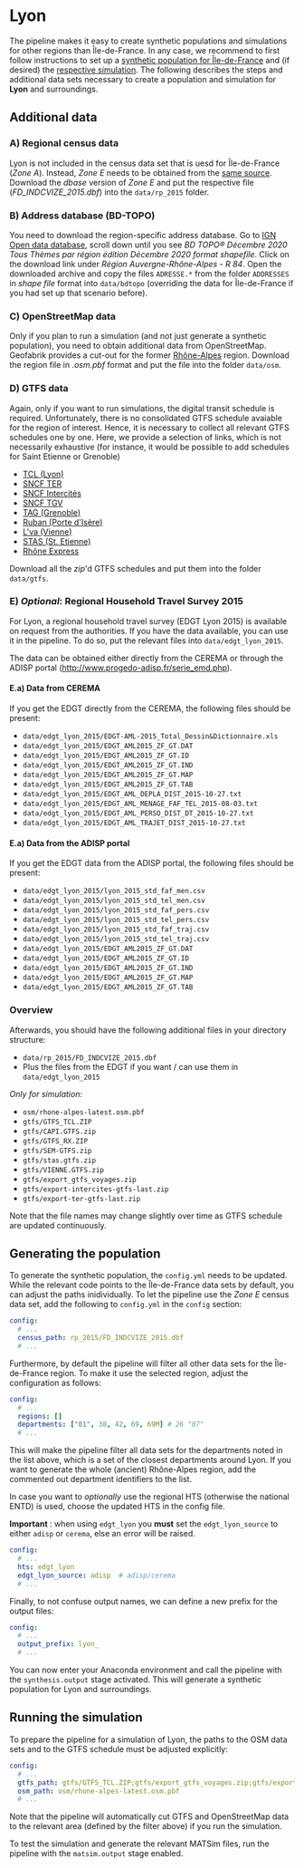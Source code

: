 # Lyon

The pipeline makes it easy to create synthetic populations and simulations
for other regions than Île-de-France. In any case, we recommend to first
follow instructions to set up a [synthetic population for Île-de-France](../population.md)
and (if desired) the [respective simulation](../simulation.md). The following
describes the steps and additional data sets necessary to create a population and
simulation for **Lyon** and surroundings.

## Additional data

### A) Regional census data

Lyon is not included in the census data set that is uesd for Île-de-France
(*Zone A*). Instead, *Zone E* needs to be obtained from the [same source](https://www.insee.fr/fr/statistiques/3625223). Download the *dbase* version of *Zone E* and put the
respective file (*FD_INDCVIZE_2015.dbf*) into the `data/rp_2015` folder.

### B) Address database (BD-TOPO)

You need to download the region-specific address database. Go to [IGN Open data database](https://geoservices.ign.fr/documentation/diffusion/telechargement-donnees-libres.html#bd-topo), scroll down until you see *BD TOPO® Décembre 2020 Tous Thèmes par région édition Décembre 2020 format shapefile*. Click on the download link under
*Région Auvergne-Rhône-Alpes - R 84*. Open the downloaded archive and copy the files `ADRESSE.*` from the folder `ADDRESSES` in *shape file* format into `data/bdtopo` (overriding the data for Île-de-France if you had set up that scenario before).

### C) OpenStreetMap data

Only if you plan to run a simulation (and not just generate a synthetic population),
you need to obtain additional data from OpenStreetMap.
Geofabrik provides a cut-out for the former [Rhône-Alpes](https://download.geofabrik.de/europe/france/rhone-alpes.html) region. Download the region file in *.osm.pbf* format and put the file into the
folder `data/osm`.

### D) GTFS data

Again, only if you want to run simulations, the digital transit schedule is required.
Unfortunately, there is no consolidated GTFS schedule avaiable for the region of interest. Hence,
it is necessary to collect all relevant GTFS schedules one by one. Here, we
provide a selection of links, which is not necessarily exhaustive (for instance,
it would be possible to add schedules for Saint Etienne or Grenoble)

- [TCL (Lyon)](https://transport.data.gouv.fr/datasets/horaires-theoriques-du-reseau-transports-en-commun-lyonnais-1/)
- [SNCF TER](https://ressources.data.sncf.com/explore/dataset/sncf-ter-gtfs/information/)
- [SNCF Intercités](https://ressources.data.sncf.com/explore/dataset/sncf-intercites-gtfs/information/)
- [SNCF TGV](https://ressources.data.sncf.com/explore/dataset/horaires-des-train-voyages-tgvinouiouigo/information/)
- [TAG (Grenoble)](https://transport.data.gouv.fr/datasets/horaires-theoriques-du-reseau-tag/)
- [Ruban (Porte d'Isère)](https://transport.data.gouv.fr/datasets/reseau-ruban-donnees-theoriques/)
- [L'va (Vienne)](https://transport.data.gouv.fr/datasets/reseau-lva/?locale=en)
- [STAS (St. Etienne)](https://transport.data.gouv.fr/datasets/donnees-horaires-theoriques-gtfs-du-reseau-de-transport-de-la-metropole-de-saint-etienne-stas/?locale=fr&slug=donnees-horaires-theoriques-gtfs-du-reseau-de-transport-de-la-metropole-de-saint-etienne-stas)
- [Rhône Express](https://transport.data.gouv.fr/datasets/horaires-theoriques-du-service-rhonexpress-de-la-metropole-de-lyon-et-du-departement-du-rhone/)

Download all the *zip*'d GTFS schedules and put them into the folder `data/gtfs`.

### E) *Optional*: Regional Household Travel Survey 2015

For Lyon, a regional household travel survey (EDGT Lyon 2015) is available on request
from the authorities. If you have the data available, you can use it in the pipeline.
To do so, put the relevant files into `data/edgt_lyon_2015`.

The data can be obtained either directly from the CEREMA or through the ADISP portal (http://www.progedo-adisp.fr/serie_emd.php).

#### E.a) Data from CEREMA

If you get the EDGT directly from the CEREMA, the following files should be present:

- `data/edgt_lyon_2015/EDGT-AML-2015_Total_Dessin&Dictionnaire.xls`
- `data/edgt_lyon_2015/EDGT_AML2015_ZF_GT.DAT`
- `data/edgt_lyon_2015/EDGT_AML2015_ZF_GT.ID`
- `data/edgt_lyon_2015/EDGT_AML2015_ZF_GT.IND`
- `data/edgt_lyon_2015/EDGT_AML2015_ZF_GT.MAP`
- `data/edgt_lyon_2015/EDGT_AML2015_ZF_GT.TAB`
- `data/edgt_lyon_2015/EDGT_AML_DEPLA_DIST_2015-10-27.txt`
- `data/edgt_lyon_2015/EDGT_AML_MENAGE_FAF_TEL_2015-08-03.txt`
- `data/edgt_lyon_2015/EDGT_AML_PERSO_DIST_DT_2015-10-27.txt`
- `data/edgt_lyon_2015/EDGT_AML_TRAJET_DIST_2015-10-27.txt`

#### E.a) Data from the ADISP portal

If you get the EDGT data from the ADISP portal, the following files should be present:

- `data/edgt_lyon_2015/lyon_2015_std_faf_men.csv`
- `data/edgt_lyon_2015/lyon_2015_std_tel_men.csv`
- `data/edgt_lyon_2015/lyon_2015_std_faf_pers.csv`
- `data/edgt_lyon_2015/lyon_2015_std_tel_pers.csv`
- `data/edgt_lyon_2015/lyon_2015_std_faf_traj.csv`
- `data/edgt_lyon_2015/lyon_2015_std_tel_traj.csv`
- `data/edgt_lyon_2015/EDGT_AML2015_ZF_GT.DAT`
- `data/edgt_lyon_2015/EDGT_AML2015_ZF_GT.ID`
- `data/edgt_lyon_2015/EDGT_AML2015_ZF_GT.IND`
- `data/edgt_lyon_2015/EDGT_AML2015_ZF_GT.MAP`
- `data/edgt_lyon_2015/EDGT_AML2015_ZF_GT.TAB`

### Overview

Afterwards, you should have the following additional files in your directory structure:

- `data/rp_2015/FD_INDCVIZE_2015.dbf`
- Plus the files from the EDGT if you want / can use them in `data/edgt_lyon_2015`

*Only for simulation:*

- `osm/rhone-alpes-latest.osm.pbf`
- `gtfs/GTFS_TCL.ZIP`
- `gtfs/CAPI.GTFS.zip`
- `gtfs/GTFS_RX.ZIP`
- `gtfs/SEM-GTFS.zip`
- `gtfs/stas.gtfs.zip`
- `gtfs/VIENNE.GTFS.zip`
- `gtfs/export_gtfs_voyages.zip`
- `gtfs/export-intercites-gtfs-last.zip`
- `gtfs/export-ter-gtfs-last.zip`

Note that the file names may change slightly over time as GTFS schedule are
updated continuously.

## Generating the population

To generate the synthetic population, the `config.yml` needs to be updated. While
the relevant code points to the Île-de-France data sets by default, you can
adjust the paths inidividually. To let the pipeline use the *Zone E* census
data set, add the following to `config.yml` in the `config` section:

```yaml
config:
  # ...
  census_path: rp_2015/FD_INDCVIZE_2015.dbf
  # ...
```

Furthermore, by default the pipeline will filter all other data sets for the
Île-de-France region. To make it use the selected region, adjust the
configuration as follows:

```yaml
config:
  # ...
  regions: []
  departments: ["01", 38, 42, 69, 69M] # 26 "07"
  # ...
```

This will make the pipeline filter all data sets for the departments noted
in the list above, which is a set of the closest departments around Lyon.
If you want to generate the whole (ancient) Rhône-Alpes region, add the commented out
department identifiers to the list.

In case you want to *optionally* use the regional HTS (otherwise the national ENTD)
is used, choose the updated HTS in the config file.

**Important** : when using `edgt_lyon` you **must** set the `edgt_lyon_source` to either `adisp` or `cerema`, else an error will be raised. 

```yaml
config:
  # ...
  hts: edgt_lyon
  edgt_lyon_source: adisp  # adisp/cerema 
  # ...
```

Finally, to not confuse output names, we can define a new prefix for the output files:

```yaml
config:
  # ...
  output_prefix: lyon_
  # ...
```

You can now enter your Anaconda environment and call the pipeline with the
`synthesis.output` stage activated. This will generate a synthetic population
for Lyon and surroundings.

## Running the simulation

To prepare the pipeline for a simulation of Lyon, the paths to the OSM data sets and to the GTFS schedule must be adjusted explicitly:

```yaml
config:
  # ...
  gtfs_path: gtfs/GTFS_TCL.ZIP;gtfs/export_gtfs_voyages.zip;gtfs/export-intercites-gtfs-last.zip;gtfs/export-ter-gtfs-last.zip;gtfs/CAPI.GTFS.zip;gtfs/GTFS_RX.ZIP;gtfs/SEM-GTFS.zip;gtfs/stas.gtfs.zip;gtfs/VIENNE.GTFS.zip
  osm_path: osm/rhone-alpes-latest.osm.pbf
  # ...
```

Note that the pipeline will automatically cut GTFS and OpenStreetMap data
to the relevant area (defined by the filter above) if you run the simulation.

To test the simulation and generate the relevant MATSim files, run the pipeline
with the `matsim.output` stage enabled.
